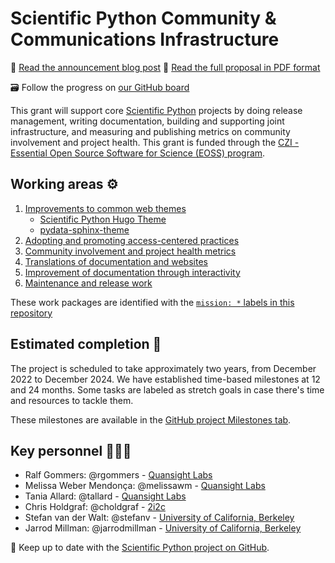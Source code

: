 # Scientific Python Community & Communications Infrastructure

📖 [Read the announcement blog post](https://blog.scientific-python.org/scientific-python/2022-czi-grant/)
📄 [Read the full proposal in PDF format](https://scientific-python.org/doc/scientific-python-community-and-communications-infrastructure-2022.pdf)

🗃 Follow the progress on [our GitHub board](https://github.com/orgs/Quansight-Labs/projects/11?query=is%3Aopen+sort%3Aupdated-desc)

This grant will support core [Scientific Python](https://scientific-python.org/) projects by doing release management, writing documentation,
building and supporting joint infrastructure, and measuring and publishing metrics on community involvement and project health.
This grant is funded through the [CZI - Essential Open Source Software for Science (EOSS) program](https://chanzuckerberg.com/eoss/).

## Working areas ⚙️

1. [Improvements to common web themes](https://github.com/Quansight-Labs/czi-scientific-python-mgmt/issues?q=is%3Aopen+label%3A%22mission%3A+web+themes+%F0%9F%92%BB%22+sort%3Aupdated-desc)
   - [Scientific Python Hugo Theme](https://theme.scientific-python.org/)
   - [pydata-sphinx-theme](https://github.com/pydata/pydata-sphinx-theme)
2. [Adopting and promoting access-centered practices](https://github.com/Quansight-Labs/czi-scientific-python-mgmt/issues?q=is%3Aopen+label%3A%22mission%3A+access-centred+%E2%99%BF%22+sort%3Aupdated-desc)
3. [Community involvement and project health metrics](https://github.com/Quansight-Labs/czi-scientific-python-mgmt/issues?q=is%3Aopen+label%3A%22mission%3A+community+%F0%9F%8C%B1%22+sort%3Aupdated-desc)
4. [Translations of documentation and websites](https://github.com/Quansight-Labs/czi-scientific-python-mgmt/issues?q=is%3Aopen+label%3A%22mission%3A+translation+%F0%9F%8C%8E%22+sort%3Aupdated-desc)
5. [Improvement of documentation through interactivity](https://github.com/Quansight-Labs/czi-scientific-python-mgmt/issues?q=is%3Aopen+label%3A%22mission%3A+interactive+docs+%E2%9A%A1%22+sort%3Aupdated-desc)
6. [Maintenance and release work](https://github.com/Quansight-Labs/czi-scientific-python-mgmt/issues?q=is%3Aopen+label%3A%22mission%3A+maintainers++%F0%9F%9A%80%22+sort%3Aupdated-desc)

These work packages are identified with the [`mission: *` labels in this repository](https://github.com/Quansight-Labs/czi-scientific-python-mgmt/labels?q=mission%3A)

## Estimated completion 📅

The project is scheduled to take approximately two years, from December 2022 to December 2024.
We have established time-based milestones at 12 and 24 months.
Some tasks are labeled as stretch goals in case there's time and resources to tackle them.

These milestones are available in the [GitHub project Milestones tab](https://github.com/orgs/Quansight-Labs/projects/11?query=is%3Aopen+sort%3Aupdated-desc).

## Key personnel 🙋🏽‍♀️

- Ralf Gommers: @rgommers - [Quansight Labs][Labs]
- Melissa Weber Mendonça: @melissawm - [Quansight Labs][Labs]
- Tania Allard: @tallard - [Quansight Labs][Labs]
- Chris Holdgraf: @choldgraf - [2i2c][2i2c]
- Stefan van der Walt: @stefanv - [University of California, Berkeley][uc-berkeley]
- Jarrod Millman: @jarrodmillman - [University of California, Berkeley][uc-berkeley]

🐍 Keep up to date with the [Scientific Python project on GitHub](https://github.com/scientific-python).

<!-- links -->
[Labs]: https://labs.quansight.org/
[2i2c]: https://2i2c.org/
[uc-berkeley]: https://www.berkeley.edu/
